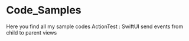 # Code_Samples
Here you find all my sample codes
ActionTest : SwiftUI send events from child to parent views
